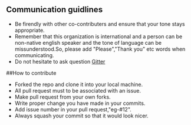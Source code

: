 ## Communication guidlines

- Be firendly with other co-contributers and ensure that your tone stays appropriate. 
- Remember that this organization is international and a person can be non-native english speaker and the tone of language can be missunderstood.So, please add "Please","Thank you" etc words when communicating.
- Do not hesitate to ask question [Gitter](https://gitter.im/CirclepandaLabs/community)

##How to contribute

- Forked the repo and clone it into your local machine.
- All pull request must to be associated with an issue.
- Make pull request from your own forks.
- Write proper change you have made in your commits.
- Add issue number in your pull request,"eg-#12".
- Always squash your commit so that it would look nicer.

